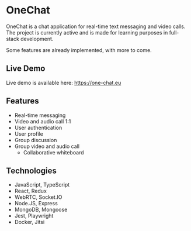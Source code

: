 # OneChat

OneChat is a chat application for real-time text messaging and video calls.  
The project is currently active and is made for learning purposes in full-stack development.

Some features are already implemented, with more to come.

## Live Demo

Live demo is available here: https://one-chat.eu

## Features

- Real-time messaging
- Video and audio call 1:1
- User authentication
- User profile
- Group discussion
- Group video and audio call
    - Collaborative whiteboard

## Technologies

- JavaScript, TypeScript
- React, Redux
- WebRTC, Socket.IO
- Node.JS, Express
- MongoDB, Mongoose
- Jest, Playwright
- Docker, Jitsi
